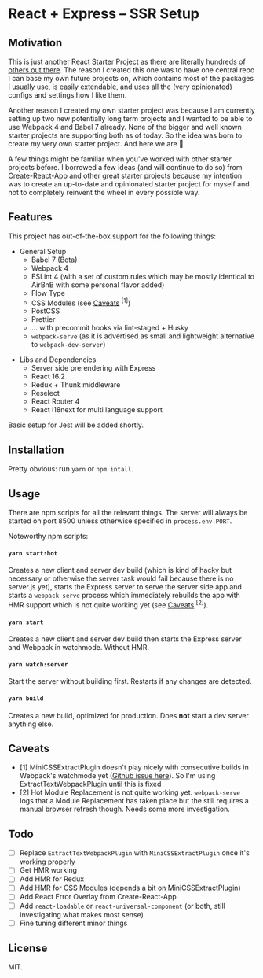 # React + Express – SSR Setup

## Motivation

This is just another React Starter Project as there are literally [hundreds of others out there](https://www.javascriptstuff.com/react-starter-projects/). The reason I created this one was to have one central repo I can base my own future projects on, which contains most of the packages I usually use, is easily extendable, and uses all the (very opinionated) configs and settings how I like them.

Another reason I created my own starter project was because I am currently setting up two new potentially long term projects and I wanted to be able to use Webpack 4 and Babel 7 already. None of the bigger and well known starter projects are supporting both as of today. So the idea was born to create my very own starter project. And here we are 🎉

A few things might be familiar when you've worked with other starter projects before. I borrowed a few ideas (and will continue to do so) from Create-React-App and other great starter projects because my intention was to create an up-to-date and opinionated starter project for myself and not to completely reinvent the wheel in every possible way.

## Features

This project has out-of-the-box support for the following things:

*   General Setup
    *   Babel 7 (Beta)
    *   Webpack 4
    *   ESLint 4 (with a set of custom rules which may be mostly identical to AirBnB with some personal flavor added)
    *   Flow Type
    *   CSS Modules (see [Caveats](#caveats) <sup>[1]</sup>)
    *   PostCSS
    *   Prettier
    *   … with precommit hooks via lint-staged + Husky
    *   `webpack-serve` (as it is advertised as small and lightweight alternative to `webpack-dev-server`)

-   Libs and Dependencies
    *   Server side prerendering with Express
    *   React 16.2
    *   Redux + Thunk middleware
    *   Reselect
    *   React Router 4
    *   React i18next for multi language support

Basic setup for Jest will be added shortly.

## Installation

Pretty obvious: run `yarn` or `npm intall`.

## Usage

There are npm scripts for all the relevant things. The server will always be started on port 8500 unless otherwise specified in `process.env.PORT`.

Noteworthy npm scripts:

#### `yarn start:hot`

Creates a new client and server dev build (which is kind of hacky but necessary or otherwise the server task would fail because there is no server.js yet), starts the Express server to serve the server side app and starts a `webpack-serve` process which immediately rebuilds the app with HMR support which is not quite working yet (see [Caveats](#caveats) <sup>[2]</sup>).

#### `yarn start`

Creates a new client and server dev build then starts the Express server and Webpack in watchmode. Without HMR.

#### `yarn watch:server`

Start the server without building first. Restarts if any changes are detected.

#### `yarn build`

Creates a new build, optimized for production. Does **not** start a dev server anything else.

## Caveats

*   [1] MiniCSSExtractPlugin doesn't play nicely with consecutive builds in Webpack's watchmode yet ([Github issue here](https://github.com/webpack-contrib/mini-css-extract-plugin/issues/23)). So I'm using ExtractTextWebpackPlugin until this is fixed
*   [2] Hot Module Replacement is not quite working yet. `webpack-serve` logs that a Module Replacement has taken place but the still requires a manual browser refresh though. Needs some more investigation.

## Todo

*   [ ] Replace `ExtractTextWebpackPlugin` with `MiniCSSExtractPlugin` once it's working properly
*   [ ] Get HMR working
*   [ ] Add HMR for Redux
*   [ ] Add HMR for CSS Modules (depends a bit on MiniCSSExtractPlugin)
*   [ ] Add React Error Overlay from Create-React-App
*   [ ] Add `react-loadable` or `react-universal-component` (or both, still investigating what makes most sense)
*   [ ] Fine tuning different minor things

## License

MIT.
